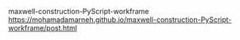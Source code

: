 maxwell-construction-PyScript-workframe
https://mohamadamarneh.github.io/maxwell-construction-PyScript-workframe/post.html
